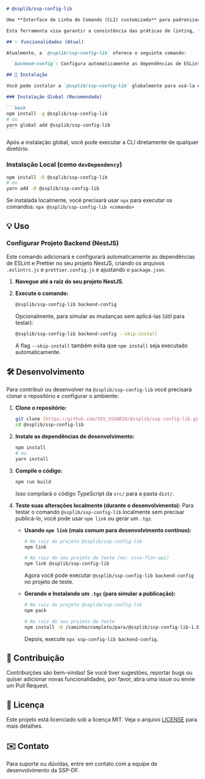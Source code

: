 ````markdown
# @ssplib/ssp-config-lib

Uma **Interface de Linha de Comando (CLI) customizada** para padronizar e automatizar a configuração de projetos de desenvolvimento de software na SSP-DF, abrangendo tanto aplicações **backend em NestJS** quanto, futuramente, **frontend em Next.js**.

Esta ferramenta visa garantir a consistência das práticas de linting, formatação e outras configurações essenciais em todos os nossos repositórios, utilizando ferramentas como ESLint e Prettier.

## ✨ Funcionalidades (Atual)

Atualmente, a `@ssplib/ssp-config-lib` oferece o seguinte comando:

- `backend-config`: Configura automaticamente as dependências de ESLint, Prettier e padrões de código para projetos backend NestJS.

## 🚀 Instalação

Você pode instalar a `@ssplib/ssp-config-lib` globalmente para usá-la em qualquer lugar do seu sistema, ou localmente em cada projeto onde ela for necessária.

### Instalação Global (Recomendado)

```bash
npm install -g @ssplib/ssp-config-lib
# ou
yarn global add @ssplib/ssp-config-lib
```
````

Após a instalação global, você pode executar a CLI diretamente de qualquer diretório.

### Instalação Local (como `devDependency`)

```bash
npm install -D @ssplib/ssp-config-lib
# ou
yarn add -D @ssplib/ssp-config-lib
```

Se instalada localmente, você precisará usar `npx` para executar os comandos:
`npx @ssplib/ssp-config-lib <comando>`

## 💡 Uso

### Configurar Projeto Backend (NestJS)

Este comando adicionará e configurará automaticamente as dependências de ESLint e Prettier no seu projeto NestJS, criando os arquivos `.eslintrc.js` e `prettier.config.js` e ajustando o `package.json`.

1.  **Navegue até a raiz do seu projeto NestJS**.

2.  **Execute o comando:**

    ```bash
    @ssplib/ssp-config-lib backend-config
    ```

    Opcionalmente, para simular as mudanças sem aplicá-las (útil para testar):

    ```bash
    @ssplib/ssp-config-lib backend-config --skip-install
    ```

    A flag `--skip-install` também evita que `npm install` seja executado automaticamente.

## 🛠️ Desenvolvimento

Para contribuir ou desenvolver na `@ssplib/ssp-config-lib` você precisará clonar o repositório e configurar o ambiente:

1.  **Clone o repositório:**

    ```bash
    git clone [https://github.com/SEU_USUARIO/@ssplib/ssp-config-lib.git](https://github.com/SEU_USUARIO/@ssplib/ssp-config-lib.git)
    cd @ssplib/ssp-config-lib
    ```

2.  **Instale as dependências de desenvolvimento:**

    ```bash
    npm install
    # ou
    yarn install
    ```

3.  **Compile o código:**

    ```bash
    npm run build
    ```

    Isso compilará o código TypeScript da `src/` para a pasta `dist/`.

4.  **Teste suas alterações localmente (durante o desenvolvimento):**
    Para testar o comando `@ssplib/ssp-config-lib` localmente sem precisar publicá-lo, você pode usar `npm link` ou gerar um `.tgz`.
    - **Usando `npm link` (mais comum para desenvolvimento contínuo):**

      ```bash
      # Na raiz do projeto @ssplib/ssp-config-lib
      npm link

      # Na raiz do seu projeto de teste (ex: viva-flor-api)
      npm link @ssplib/ssp-config-lib
      ```

      Agora você pode executar `@ssplib/ssp-config-lib backend-config` no projeto de teste.

    - **Gerando e Instalando um `.tgz` (para simular a publicação):**

      ```bash
      # Na raiz do projeto @ssplib/ssp-config-lib
      npm pack

      # Na raiz do seu projeto de teste
      npm install -D /caminho/completo/para/@ssplib/ssp-config-lib-1.0.0.tgz
      ```

      Depois, execute `npx ssp-config-lib backend-config`.

## 🤝 Contribuição

Contribuições são bem-vindas\! Se você tiver sugestões, reportar bugs ou quiser adicionar novas funcionalidades, por favor, abra uma issue ou envie um Pull Request.

## 📄 Licença

Este projeto está licenciado sob a licença MIT. Veja o arquivo [LICENSE](https://www.google.com/search?q=LICENSE) para mais detalhes.

## ✉️ Contato

Para suporte ou dúvidas, entre em contato com a equipe de desenvolvimento da SSP-DF.

```

```
